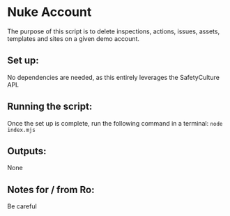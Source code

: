 # Nuke Account
The purpose of this script is to delete inspections, actions, issues, assets, templates and sites on a given demo account.

## Set up:
No dependencies are needed, as this entirely leverages the SafetyCulture API.

## Running the script:
Once the set up is complete, run the following command in a terminal:
`node index.mjs`

## Outputs:
None

## Notes for / from Ro:
Be careful